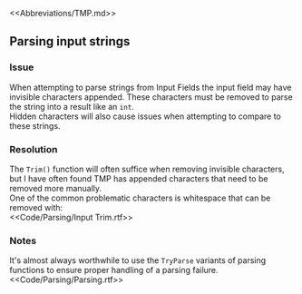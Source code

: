 <<Abbreviations/TMP.md>>  
## Parsing input strings
### Issue
When attempting to parse strings from Input Fields the input field may have invisible characters appended. These characters must be removed to parse the string into a result like an `int`.  
Hidden characters will also cause issues when attempting to compare to these strings.  

### Resolution
The `Trim()` function will often suffice when removing invisible characters, but I have often found TMP has appended characters that need to be removed more manually.  
One of the common problematic characters is whitespace that can be removed with:  
<<Code/Parsing/Input Trim.rtf>>  

### Notes
It's almost always worthwhile to use the `TryParse` variants of parsing functions to ensure proper handling of a parsing failure.  
<<Code/Parsing/Parsing.rtf>>  